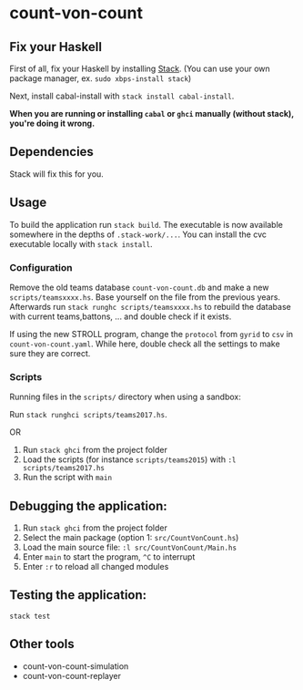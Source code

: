 # count-von-count

## Fix your Haskell

First of all, fix your Haskell by installing [Stack](https://docs.haskellstack.org/en/stable/README/). (You can use your own package manager, ex. `sudo xbps-install stack`)

Next, install cabal-install with `stack install cabal-install`.

**When you are running or installing `cabal` or `ghci` manually (without stack), you're doing it wrong.**

## Dependencies

Stack will fix this for you.

## Usage

To build the application run `stack build`. The executable is now available somewhere in the depths of `.stack-work/...`. You can install the cvc executable locally with `stack install`.

### Configuration

Remove the old teams database `count-von-count.db` and make a new `scripts/teamsxxxx.hs`. Base yourself on the file from the previous years.
Afterwards run `stack runghc scripts/teamsxxxx.hs` to rebuild the database with current teams,battons, ... and double check if it exists.

If using the new STROLL program, change the `protocol` from `gyrid` to `csv` in `count-von-count.yaml`. 
While here, double check all the settings to make sure they are correct.

### Scripts

Running files in the `scripts/` directory when using a sandbox:

Run `stack runghci scripts/teams2017.hs`.

OR

1. Run `stack ghci` from the project folder
2. Load the scripts (for instance `scripts/teams2015`) with `:l
   scripts/teams2017.hs`
3. Run the script with `main`

## Debugging the application:

1. Run `stack ghci` from the project folder
2. Select the main package (option 1: `src/CountVonCount.hs`)
3. Load the main source file: `:l src/CountVonCount/Main.hs`
4. Enter `main` to start the program, `^C` to interrupt
5. Enter `:r` to reload all changed modules

## Testing the application:

```
stack test
```

## Other tools

* count-von-count-simulation
* count-von-count-replayer
